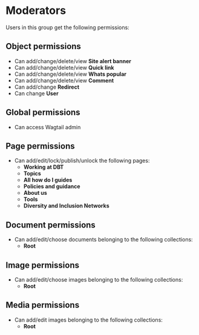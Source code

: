 # Moderators

Users in this group get the following permissions:

## Object permissions

- Can add/change/delete/view **Site alert banner**
- Can add/change/delete/view **Quick link**
- Can add/change/delete/view **Whats popular**
- Can add/change/delete/view **Comment**
- Can add/change **Redirect**
- Can change **User**

## Global permissions

- Can access Wagtail admin

## Page permissions

- Can add/edit/lock/publish/unlock the following pages:
    - **Working at DBT**
    - **Topics**
    - **All how do I guides**
    - **Policies and guidance**
    - **About us**
    - **Tools**
    - **Diversity and Inclusion Networks**

## Document permissions

- Can add/edit/choose documents belonging to the following collections:
    - **Root**

## Image permissions

- Can add/edit/choose images belonging to the following collections:
    - **Root**

## Media permissions

- Can add/edit images belonging to the following collections:
    - **Root**
